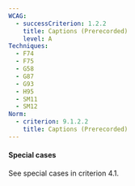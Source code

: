 ```yaml
---
WCAG:
  - successCriterion: 1.2.2
    title: Captions (Prerecorded)
    level: A
Techniques:
  - F74
  - F75
  - G58
  - G87
  - G93
  - H95
  - SM11
  - SM12
Norm:
  - criterion: 9.1.2.2
    title: Captions (Prerecorded)
---
```


#### Special cases

See special cases in criterion 4.1.
